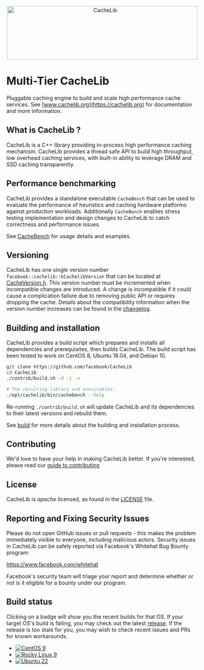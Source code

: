 <p align="center">
  <img width="500" height="140" alt="CacheLib" src="website/static/img/CacheLib-Logo-Large-transp.png">
</p>

# Multi-Tier CacheLib

Pluggable caching engine to build and scale high performance cache services. See
[www.cachelib.org](https://cachelib.org) for documentation and more information.


## What is CacheLib ?

CacheLib is a C++ library providing in-process high performance caching
mechanism. CacheLib provides a thread safe API to build high throughput,
low overhead caching services, with built-in ability to leverage
DRAM and SSD caching transparently.


## Performance benchmarking

CacheLib provides a standalone executable `CacheBench` that can be used to
evaluate the performance of heuristics and caching hardware platforms against
production workloads. Additionally `CacheBench` enables stress testing
implementation and design changes to CacheLib to catch correctness and
performance issues.

See [CacheBench](https://cachelib.org/docs/Cache_Library_User_Guides/Cachebench_Overview) for usage details
and examples.

## Versioning
CacheLib has one single version number `facebook::cachelib::kCachelibVersion` that can be located at [CacheVersion.h](https://github.com/facebook/CacheLib/blob/main/cachelib/allocator/CacheVersion.h#L31). This version number must be incremented when incompatible changes are introduced. A change is incompatible if it could cause a complication failure due to removing public API or requires dropping the cache. Details about the compatibility information when the version number increases can be found in the [changelog](https://github.com/facebook/CacheLib/blob/main/CHANGELOG.md).


## Building and installation

CacheLib provides a build script which prepares and installs all
dependencies and prerequisites, then builds CacheLib.
The build script has been tested to work on CentOS 8,
Ubuntu 18.04, and Debian 10.

```sh
git clone https://github.com/facebook/CacheLib
cd CacheLib
./contrib/build.sh -d -j -v

# The resulting library and executables:
./opt/cachelib/bin/cachebench --help
```

Re-running `./contrib/build.sh` will update CacheLib and its dependencies
to their latest versions and rebuild them.

See [build](https://cachelib.org/docs/installation/) for more details about
the building and installation process.


## Contributing

We'd love to have your help in making CacheLib better. If you're interested,
please read our [guide to contributing](CONTRIBUTING.md)



## License

CacheLib is *apache* licensed, as found in the [LICENSE](LICENSE) file.



## Reporting and Fixing Security Issues

Please do not open GitHub issues or pull requests - this makes the problem
immediately visible to everyone, including malicious actors. Security issues in
CacheLib can be safely reported via Facebook's Whitehat Bug Bounty program:

https://www.facebook.com/whitehat

Facebook's security team will triage your report and determine whether or not is
it eligible for a bounty under our program.


## Build status

Clicking on a badge will show you the recent builds for that OS. If your target OS's build is failing, you may check out the latest [release](https://github.com/facebook/CacheLib/releases). If the release is too stale for you, you may wish to check recent issues and PRs for known workarounds.

- [![CentOS 9](https://github.com/facebook/cachelib/actions/workflows/build-cachelib-centos-9.yml/badge.svg?event=schedule)](https://github.com/facebook/cachelib/actions/workflows/build-cachelib-centos-9.yml?query=event%3Aschedule)
- [![Rocky Linux 9](https://github.com/facebook/cachelib/actions/workflows/build-cachelib-rockylinux-9.yml/badge.svg?event=schedule)](https://github.com/facebook/cachelib/actions/workflows/build-cachelib-rockylinux-9.yml?query=event%3Aschedule)
- [![Ubuntu 22](https://github.com/facebook/cachelib/actions/workflows/build-cachelib-ubuntu-22.yml/badge.svg?event=schedule)](https://github.com/facebook/cachelib/actions/workflows/build-cachelib-ubuntu-22.yml?query=event%3Aschedule)
